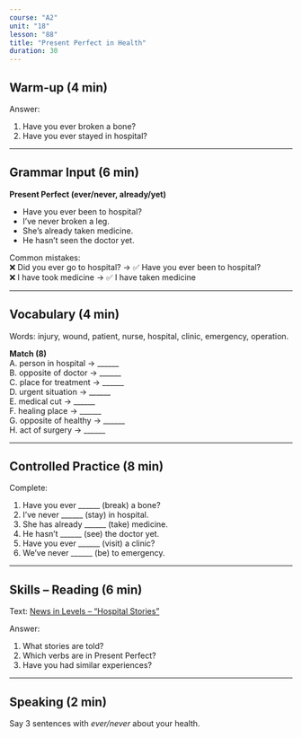 ```yaml
---
course: "A2"
unit: "18"
lesson: "88"
title: "Present Perfect in Health"
duration: 30
---
```


## Warm-up (4 min)
Answer:
1. Have you ever broken a bone?
2. Have you ever stayed in hospital?

-------

## Grammar Input (6 min)
**Present Perfect (ever/never, already/yet)**  
- Have you ever been to hospital?  
- I’ve never broken a leg.  
- She’s already taken medicine.  
- He hasn’t seen the doctor yet.  

Common mistakes:  
❌ Did you ever go to hospital? → ✅ Have you ever been to hospital?  
❌ I have took medicine → ✅ I have taken medicine  

-------

## Vocabulary (4 min)
Words: injury, wound, patient, nurse, hospital, clinic, emergency, operation.  

**Match (8)**  
A. person in hospital → ______  
B. opposite of doctor → ______  
C. place for treatment → ______  
D. urgent situation → ______  
E. medical cut → ______  
F. healing place → ______  
G. opposite of healthy → ______  
H. act of surgery → ______  

-------

## Controlled Practice (8 min)
Complete:  
1. Have you ever ______ (break) a bone?  
2. I’ve never ______ (stay) in hospital.  
3. She has already ______ (take) medicine.  
4. He hasn’t ______ (see) the doctor yet.  
5. Have you ever ______ (visit) a clinic?  
6. We’ve never ______ (be) to emergency.  

-------

## Skills – Reading (6 min)
Text: [News in Levels – “Hospital Stories”](https://www.newsinlevels.com/)  

Answer:  
1. What stories are told?  
2. Which verbs are in Present Perfect?  
3. Have you had similar experiences?  

-------

## Speaking (2 min)
Say 3 sentences with *ever/never* about your health.
